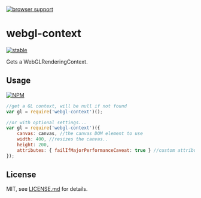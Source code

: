 [![browser support](https://ci.testling.com/mattdesl/webgl-context.png)](https://ci.testling.com/mattdesl/webgl-context)

# webgl-context

[![stable](http://badges.github.io/stability-badges/dist/stable.svg)](http://github.com/badges/stability-badges)

Gets a WebGLRenderingContext.

## Usage

[![NPM](https://nodei.co/npm/webgl-context.png)](https://nodei.co/npm/webgl-context/)

```js
//get a GL context, will be null if not found
var gl = require('webgl-context')();
```

```js
//or with optional settings...
var gl = require('webgl-context')({
	canvas: canvas, //the canvas DOM element to use
	width: 400, //resizes the canvas..
	height: 200, 
	attributes: { failIfMajorPerformanceCaveat: true } //custom attributes
});
```

## License

MIT, see [LICENSE.md](http://github.com/mattdesl/webgl-context/blob/master/LICENSE.md) for details.
